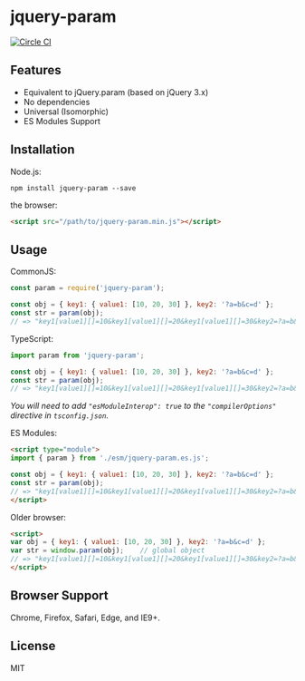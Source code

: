 # jquery-param

[![Circle CI](https://circleci.com/gh/knowledgecode/jquery-param.svg?style=shield)](https://circleci.com/gh/knowledgecode/jquery-param)

## Features

- Equivalent to jQuery.param (based on jQuery 3.x)
- No dependencies
- Universal (Isomorphic)
- ES Modules Support

## Installation

Node.js:

```shell
npm install jquery-param --save
```

the browser:

```html
<script src="/path/to/jquery-param.min.js"></script>
```

## Usage

CommonJS:

```javascript
const param = require('jquery-param');

const obj = { key1: { value1: [10, 20, 30] }, key2: '?a=b&c=d' };
const str = param(obj);
// => "key1[value1][]=10&key1[value1][]=20&key1[value1][]=30&key2=?a=b&c=d"
```

TypeScript:

```javascript
import param from 'jquery-param';

const obj = { key1: { value1: [10, 20, 30] }, key2: '?a=b&c=d' };
const str = param(obj);
// => "key1[value1][]=10&key1[value1][]=20&key1[value1][]=30&key2=?a=b&c=d"
```

*You will need to add `"esModuleInterop": true` to the `"compilerOptions"` directive in `tsconfig.json`.*

ES Modules:

```html
<script type="module">
import { param } from './esm/jquery-param.es.js';

const obj = { key1: { value1: [10, 20, 30] }, key2: '?a=b&c=d' };
const str = param(obj);
// => "key1[value1][]=10&key1[value1][]=20&key1[value1][]=30&key2=?a=b&c=d"
</script>
```

Older browser:

```html
<script>
var obj = { key1: { value1: [10, 20, 30] }, key2: '?a=b&c=d' };
var str = window.param(obj);    // global object
// => "key1[value1][]=10&key1[value1][]=20&key1[value1][]=30&key2=?a=b&c=d"
</script>
```

## Browser Support

Chrome, Firefox, Safari, Edge, and IE9+.

## License

MIT
